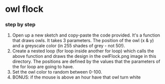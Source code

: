 # owl flock

### step by step

1. Open up a new sketch and copy-paste the code provided. It's a function that draws owls. It takes 3 parameters. The position of the owl (x & y) and a greyscale color (in 255 shades of grey - not 50!).
2. Create a nested loop (for loop inside another for loop) which calls the above function and draws the design in the owlFlock.png image in this directory. The positions are defined by the values that the parameters of the for loop are going to have.
3. Set the owl color to random between 0-100.
4. BONUS: if the mouse is above an hour have that owl turn white
